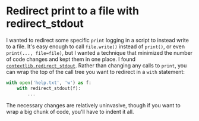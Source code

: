 # Redirect print to a file with redirect_stdout

I wanted to redirect some specific `print` logging in a script to instead write to a file.
It's easy enough to call `file.write()` instead of `print()`, or even `print(..., file=file)`, but I wanted a technique that minimized the number of code changes and kept them in one place.
I found [`contextlib.redirect_stdout`](https://docs.python.org/3.13/library/contextlib.html#contextlib.redirect_stdout).
Rather than changing any calls to `print`, you can wrap the top of the call tree you want to redirect in a `with` statement:

```python
with open('help.txt', 'w') as f:
    with redirect_stdout(f):
        ...
```

The necessary changes are relatively uninvasive, though if you want to wrap a big chunk of code, you'll have to indent it all.
